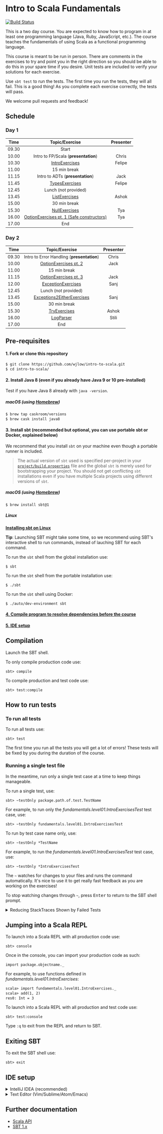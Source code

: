 # Intro to Scala Fundamentals

[![Build Status](https://travis-ci.org/wjlow/intro-to-scala.svg?branch=master)](https://travis-ci.org/wjlow/intro-to-scala)

This is a two day course. You are expected to know how to program in at least one programming language (Java, Ruby, JavaScript, etc.). The course teaches the fundamentals of using Scala as a functional programming language.

This course is meant to be run in person. There are comments in the exercises to try and point you in the right direction so you should be able to do this in your spare time if you desire. Unit tests are included to verify your solutions for each exercise.

Use `sbt test` to run the tests. The first time you run the tests, they will all fail. This is a good thing! As you complete each exercise correctly, the tests will pass.

We welcome pull requests and feedback!

## Schedule

### Day 1

| Time | Topic/Exercise | Presenter |
| :---: | :---: | :---: |
| 09.30 | Start | |
| 10.00 | Intro to FP/Scala (__presentation__) | Chris |
| 10.30 | [IntroExercises](src/main/scala/fundamentals/level01/IntroExercises.scala) | Felipe |
| 11.00 | 15 min break | |
| 11.15 | Intro to ADTs (__presentation__) | Jack |
| 11.45 | [TypesExercises](src/main/scala/fundamentals/level02/TypesExercises.scala) | Felipe |
| 12.45 | Lunch (not provided) | |
| 13.45 | [ListExercises](src/main/scala/fundamentals/level02/ListExercises.scala) | Ashok |
| 15.00 | 30 min break | |
| 15.30 | [NullExercises](src/main/scala/fundamentals/level03/NullExercises.scala) | Tya |
| 16.00 | [OptionExercises pt. 1 (Safe constructors)](src/main/scala/fundamentals/level03/OptionExercises1.scala) | Tya |
| 17.00 | End | |

### Day 2

| Time | Topic/Exercise | Presenter |
| :---: | :---: | :---: |
| 09.30 | Intro to Error Handling (__presentation__) | Chris |
| 10.00 | [OptionExercises pt. 2](src/main/scala/fundamentals/level03/OptionExercises2.scala) | Jack |
| 11.00 | 15 min break | |
| 11.15 | [OptionExercises pt. 3](src/main/scala/fundamentals/level03/OptionExercises3.scala) | Jack |
| 12.00 | [ExceptionExercises](src/main/scala/fundamentals/level03/ExceptionExercises.scala) | Sanj |
| 12.45 | Lunch (not provided) | |
| 13.45 | [Exceptions2EitherExercises](src/main/scala/fundamentals/level03/Exceptions2EitherExercises.scala) | Sanj |
| 15.00 | 30 min break | |
| 15.30 | [TryExercises](src/main/scala/fundamentals/level03/TryExercises.scala) | Ashok |
| 16.00 | [LogParser](src/main/scala/fundamentals/level04/LogParser.scala) | Stili |
| 17.00 | End | |

## Pre-requisites

#### 1. Fork or clone this repository

```
$ git clone https://github.com/wjlow/intro-to-scala.git
$ cd intro-to-scala/
```

#### 2. Install Java 8 (even if you already have Java 9 or 10 pre-installed)

Test if you have Java 8 already with `java -version`.

##### macOS (using [Homebrew](https://brew.sh))

```
$ brew tap caskroom/versions
$ brew cask install java8
```

#### 3. Install sbt (recommended but optional, you can use portable sbt or Docker, explained below)

We recommend that you install `sbt` on your machine even though a portable runner is included.

> The actual version of `sbt` used is specified per-project in your [`project/build.properties`](./project/build.properties)
file and the global `sbt` is merely used for bootstrapping your project. You should not get conflicting `sbt` installations even if you have multiple Scala projects using different versions of `sbt`.

##### macOS (using [Homebrew](https://brew.sh))

```
$ brew install sbt@1
```

##### Linux
**[Installing sbt on Linux](https://www.scala-sbt.org/1.0/docs/Installing-sbt-on-Linux.html)**

__Tip__: Launching SBT might take some time, so we recommend using SBT's interactive shell to run commands, instead of lauching SBT for each command.

To run the `sbt` shell from the global installation use:

```
$ sbt
```

To run the `sbt` shell from the portable installation use:

```
$ ./sbt
```

To run the `sbt` shell using Docker:

```
$ ./auto/dev-environment sbt
```

#### [4. Compile program to resolve dependencies before the course](#compilation)

#### [5. IDE setup](#ide-setup)

## Compilation

Launch the SBT shell.

To only compile production code use:

```
sbt> compile
```

To compile production and test code use:

```
sbt> test:compile
```

## How to run tests

### To run all tests

To run all tests use:

```
sbt> test
```

The first time you run all the tests you will get a lot of errors! These tests will be fixed by you during the duration of the course.

### Running a single test file

In the meantime, run only a single test case at a time to keep things manageable.

To run a single test, use:

```
sbt> ~testOnly package.path.of.test.TestName
```

For example, to run only the _fundamentals.level01.IntroExercisesTest_ test case, use:

```
sbt> ~testOnly fundamentals.level01.IntroExercisesTest
```

To run by test case name only, use:

```
sbt> ~testOnly *TestName
```

For example, to run the _fundamentals.level01.IntroExercisesTest_ test case, use:

```
sbt> ~testOnly *IntroExercisesTest
```

The `~` watches for changes to your files and runs the command automatically. It's nice to use it to get really fast feedback as you are working on the exercises!

To stop watching changes through `~`, press <kbd>Enter</kbd> to return to the SBT shell prompt.

<details><summary>Reducing StackTraces Shown by Failed Tests</summary>

<p>
<p>
The first time you run a test case you will be greeted by a long list of StackTraces:

![default scalatest reporter](scalatest-reporter.png)

If you want to see a simplified view use the *SimpleReporter* with:

```
testOnly *TestName -- -C fundamentals.SimpleReporter
```

![simple scalatest reporter](scalatest-simple-reporter.png)

</p></p>
</details>

## Jumping into a Scala REPL

To launch into a Scala REPL with all production code use:

```
sbt> console
```

Once in the console, you can import your production code as such:

```
import package.objectname._
```

For example, to use functions defined in _fundamentals.level01.IntroExercises_:

```
scala> import fundamentals.level01.IntroExercises._
scala> add(1, 2)
res0: Int = 3
```

To launch into a Scala REPL with all production and test code use:

```
sbt> test:console
```

Type `:q` to exit from the REPL and return to SBT.

## Exiting SBT

To exit the SBT shell use:

```
sbt> exit
```

## IDE setup

<details><summary>IntelliJ IDEA (recommended)</summary>

![intellij](intellij.png)

<p>

1. [Download IntelliJ (free Community edition is fine)](https://www.jetbrains.com/idea/download/#section=mac)

2. Install and open IntelliJ

3. If running IntelliJ for the very first time, it might ask you what plugin you want to install. Select _Scala_, otherwise install manually: _Configure -> Plugins -> Browse Repositories -> Scala_

4. Restart IntelliJ to activate the plugin

5. Open IntelliJ and open this project: _Open -> Select directory where project is in_

6. IntelliJ will detect this as an SBT project. Select `Import SBT Project` when prompted

7. In the pop-up, choose _SDK -> JDK -> Java 1.8_ (this step might be confusing, feel free to reach out)

8. Wait for IntelliJ to refresh the project and download dependencies (this might take a while)

9. Compile project with <kbd>Cmd</kbd> + <kbd>F9</kbd>. If you get no errors, IntelliJ setup is all done!

Tips:

* You can run individual tests by right-clicking and then selecting _Run ...ExercisesTest_ ([or just use SBT](#how-to-run-tests))

* Use <kbd>Cmd</kbd> + <kbd>P</kbd> inside the argument of a function to see what type the argument needs to be.

* Use <kbd>Ctrl</kbd> + <kbd>Shift</kbd> + <kbd>P</kbd> to find out the type of a highlighted expression.

</p></details>

<details><summary>Text Editor (Vim/Sublime/Atom/Emacs)</summary>

![text editor](sublime.png)

<p>

1. Open the current directory in an editor of your choice.

2. Open the SBT shell in a terminal window.

3. Compiling - [See SBT instructions on how to compile code](#compilation).

4. Running Tests - [See SBT instructions on how to run tests](#how-to-run-tests).

5. Looking up Scala API - You can also search through the [Scala APIs](https://www.scala-lang.org/api/current/) to find any necessary methods or use a documentation browser like [Dash](https://kapeli.com/dash).

6. To explore the Scala API or any of the exercises use the Scala REPL - [See SBT instructions on how to jump into the REPL](#jumping-into-a-scala-repl).

![scala api browser](scala-api.png)

</p></details>

## Further documentation

- [Scala API](https://www.scala-lang.org/api/current/)
- [SBT 1.x](https://www.scala-sbt.org/1.x/docs/index.html)
